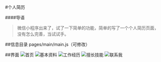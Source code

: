 #个人简历

####导语
> 微信小程序出来了，试了一下简单的功能，简单的写了一个个人简历页面，没有怎么完善，当试试手。

##信息目录
pages/main/main.js（可修改）

##界面
![首页](http://i.imgur.com/C72U7dt.png)
![基本资料](http://i.imgur.com/ilD5GqF.png)
![工作经历](http://i.imgur.com/2SXdmPG.png)
![擅长技能](http://i.imgur.com/9Gyvdcs.png)
![联系我](http://i.imgur.com/nhfPTZM.png)